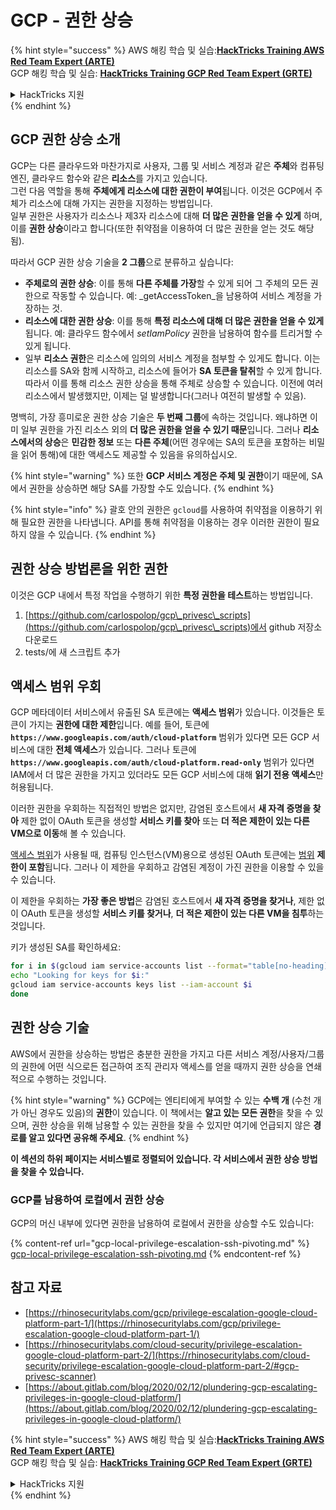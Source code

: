 # GCP - 권한 상승

{% hint style="success" %}
AWS 해킹 학습 및 실습:<img src="/.gitbook/assets/image.png" alt="" data-size="line">[**HackTricks Training AWS Red Team Expert (ARTE)**](https://training.hacktricks.xyz/courses/arte)<img src="/.gitbook/assets/image.png" alt="" data-size="line">\
GCP 해킹 학습 및 실습: <img src="/.gitbook/assets/image (2).png" alt="" data-size="line">[**HackTricks Training GCP Red Team Expert (GRTE)**<img src="/.gitbook/assets/image (2).png" alt="" data-size="line">](https://training.hacktricks.xyz/courses/grte)

<details>

<summary>HackTricks 지원</summary>

* [**구독 요금제**](https://github.com/sponsors/carlospolop)를 확인하세요!
* 💬 [**디스코드 그룹**](https://discord.gg/hRep4RUj7f) 또는 [**텔레그램 그룹**](https://t.me/peass)에 **참여**하거나 **트위터** 🐦 [**@hacktricks\_live**](https://twitter.com/hacktricks\_live)**를 팔로우**하세요.
* [**HackTricks**](https://github.com/carlospolop/hacktricks) 및 [**HackTricks Cloud**](https://github.com/carlospolop/hacktricks-cloud) 깃허브 저장소에 PR을 제출하여 해킹 요령을 공유하세요.

</details>
{% endhint %}

## GCP 권한 상승 소개 <a href="#introduction-to-gcp-privilege-escalation" id="introduction-to-gcp-privilege-escalation"></a>

GCP는 다른 클라우드와 마찬가지로 사용자, 그룹 및 서비스 계정과 같은 **주체**와 컴퓨팅 엔진, 클라우드 함수와 같은 **리소스**를 가지고 있습니다.\
그런 다음 역할을 통해 **주체에게 리소스에 대한 권한이 부여**됩니다. 이것은 GCP에서 주체가 리소스에 대해 가지는 권한을 지정하는 방법입니다.\
일부 권한은 사용자가 리소스나 제3자 리소스에 대해 **더 많은 권한을 얻을 수 있게** 하며, 이를 **권한 상승**이라고 합니다(또한 취약점을 이용하여 더 많은 권한을 얻는 것도 해당됨).

따라서 GCP 권한 상승 기술을 **2 그룹**으로 분류하고 싶습니다:

* **주체로의 권한 상승**: 이를 통해 **다른 주체를 가장**할 수 있게 되어 그 주체의 모든 권한으로 작동할 수 있습니다. 예: _getAccessToken_을 남용하여 서비스 계정을 가장하는 것.
* **리소스에 대한 권한 상승**: 이를 통해 **특정 리소스에 대해 더 많은 권한을 얻을 수 있게** 됩니다. 예: 클라우드 함수에서 _setIamPolicy_ 권한을 남용하여 함수를 트리거할 수 있게 됩니다.
* 일부 **리소스 권한**은 리소스에 임의의 서비스 계정을 첨부할 수 있게도 합니다. 이는 리소스를 SA와 함께 시작하고, 리소스에 들어가 **SA 토큰을 탈취**할 수 있게 합니다. 따라서 이를 통해 리소스 권한 상승을 통해 주체로 상승할 수 있습니다. 이전에 여러 리소스에서 발생했지만, 이제는 덜 발생합니다(그러나 여전히 발생할 수 있음).

명백히, 가장 흥미로운 권한 상승 기술은 **두 번째 그룹**에 속하는 것입니다. 왜냐하면 이미 일부 권한을 가진 리소스 외의 **더 많은 권한을 얻을 수 있기 때문**입니다. 그러나 **리소스에서의 상승**은 **민감한 정보** 또는 **다른 주체**(어떤 경우에는 SA의 토큰을 포함하는 비밀을 읽어 통해)에 대한 액세스도 제공할 수 있음을 유의하십시오.

{% hint style="warning" %}
또한 **GCP 서비스 계정은 주체 및 권한**이기 때문에, SA에서 권한을 상승하면 해당 SA를 가장할 수도 있습니다.
{% endhint %}

{% hint style="info" %}
괄호 안의 권한은 `gcloud`를 사용하여 취약점을 이용하기 위해 필요한 권한을 나타냅니다. API를 통해 취약점을 이용하는 경우 이러한 권한이 필요하지 않을 수 있습니다.
{% endhint %}

## 권한 상승 방법론을 위한 권한

이것은 GCP 내에서 특정 작업을 수행하기 위한 **특정 권한을 테스트**하는 방법입니다.

1. [https://github.com/carlospolop/gcp\_privesc\_scripts](https://github.com/carlospolop/gcp\_privesc\_scripts)에서 github 저장소 다운로드
2. tests/에 새 스크립트 추가

## 액세스 범위 우회 <a href="#bypassing-access-scopes" id="bypassing-access-scopes"></a>

GCP 메타데이터 서비스에서 유출된 SA 토큰에는 **액세스 범위**가 있습니다. 이것들은 토큰이 가지는 **권한에 대한 제한**입니다. 예를 들어, 토큰에 **`https://www.googleapis.com/auth/cloud-platform`** 범위가 있다면 모든 GCP 서비스에 대한 **전체 액세스**가 있습니다. 그러나 토큰에 **`https://www.googleapis.com/auth/cloud-platform.read-only`** 범위가 있다면 IAM에서 더 많은 권한을 가지고 있더라도 모든 GCP 서비스에 대해 **읽기 전용 액세스**만 허용됩니다.

이러한 권한을 우회하는 직접적인 방법은 없지만, 감염된 호스트에서 **새 자격 증명을 찾아** 제한 없이 OAuth 토큰을 생성할 **서비스 키를 찾아** 또는 **더 적은 제한이 있는 다른 VM으로 이동**해 볼 수 있습니다.

[액세스 범위](https://cloud.google.com/compute/docs/access/service-accounts#accesscopesiam)가 사용될 때, 컴퓨팅 인스턴스(VM)용으로 생성된 OAuth 토큰에는 [범위](https://oauth.net/2/scope/) **제한이 포함**됩니다. 그러나 이 제한을 우회하고 감염된 계정이 가진 권한을 이용할 수 있을 수 있습니다.

이 제한을 우회하는 **가장 좋은 방법**은 감염된 호스트에서 **새 자격 증명을 찾거나**, 제한 없이 OAuth 토큰을 생성할 **서비스 키를 찾거나**, **더 적은 제한이 있는 다른 VM을 침투**하는 것입니다.

키가 생성된 SA를 확인하세요:
```bash
for i in $(gcloud iam service-accounts list --format="table[no-heading](email)"); do
echo "Looking for keys for $i:"
gcloud iam service-accounts keys list --iam-account $i
done
```
## 권한 상승 기술

AWS에서 권한을 상승하는 방법은 충분한 권한을 가지고 다른 서비스 계정/사용자/그룹의 권한에 어떤 식으로든 접근하여 조직 관리자 액세스를 얻을 때까지 권한 상승을 연쇄적으로 수행하는 것입니다.

{% hint style="warning" %}
GCP에는 엔티티에게 부여할 수 있는 **수백 개** (수천 개가 아닌 경우도 있음)의 **권한**이 있습니다. 이 책에서는 **알고 있는 모든 권한**을 찾을 수 있으며, 권한 상승을 위해 남용할 수 있는 권한을 찾을 수 있지만 여기에 언급되지 않은 **경로를 알고 있다면 공유해 주세요**.
{% endhint %}

**이 섹션의 하위 페이지는 서비스별로 정렬되어 있습니다. 각 서비스에서 권한 상승 방법을 찾을 수 있습니다.**

### GCP를 남용하여 로컬에서 권한 상승

GCP의 머신 내부에 있다면 권한을 남용하여 로컬에서 권한을 상승할 수도 있습니다:

{% content-ref url="gcp-local-privilege-escalation-ssh-pivoting.md" %}
[gcp-local-privilege-escalation-ssh-pivoting.md](gcp-local-privilege-escalation-ssh-pivoting.md)
{% endcontent-ref %}

## 참고 자료

* [https://rhinosecuritylabs.com/gcp/privilege-escalation-google-cloud-platform-part-1/](https://rhinosecuritylabs.com/gcp/privilege-escalation-google-cloud-platform-part-1/)
* [https://rhinosecuritylabs.com/cloud-security/privilege-escalation-google-cloud-platform-part-2/](https://rhinosecuritylabs.com/cloud-security/privilege-escalation-google-cloud-platform-part-2/#gcp-privesc-scanner)
* [https://about.gitlab.com/blog/2020/02/12/plundering-gcp-escalating-privileges-in-google-cloud-platform/](https://about.gitlab.com/blog/2020/02/12/plundering-gcp-escalating-privileges-in-google-cloud-platform/)

{% hint style="success" %}
AWS 해킹 학습 및 실습:<img src="/.gitbook/assets/image.png" alt="" data-size="line">[**HackTricks Training AWS Red Team Expert (ARTE)**](https://training.hacktricks.xyz/courses/arte)<img src="/.gitbook/assets/image.png" alt="" data-size="line">\
GCP 해킹 학습 및 실습: <img src="/.gitbook/assets/image (2).png" alt="" data-size="line">[**HackTricks Training GCP Red Team Expert (GRTE)**<img src="/.gitbook/assets/image (2).png" alt="" data-size="line">](https://training.hacktricks.xyz/courses/grte)

<details>

<summary>HackTricks 지원</summary>

* [**구독 요금제**](https://github.com/sponsors/carlospolop)를 확인하세요!
* 💬 [**디스코드 그룹**](https://discord.gg/hRep4RUj7f) 또는 [**텔레그램 그룹**](https://t.me/peass)에 **참여**하거나 **트위터** 🐦 [**@hacktricks\_live**](https://twitter.com/hacktricks\_live)**를 팔로우**하세요.
* [**HackTricks**](https://github.com/carlospolop/hacktricks) 및 [**HackTricks Cloud**](https://github.com/carlospolop/hacktricks-cloud) 깃헙 저장소에 PR을 제출하여 해킹 트릭을 공유하세요.

</details>
{% endhint %}
